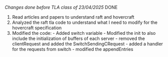 
*Changes done before TLA class of 23/04/2025*
DONE
1. Read articles and papers to understand raft and hovercraft
2. Analyzed the raft tla code to understand what I need to modify for the hovercraft specification
3. Modified the code:
        - Added switch variable
        - Modified the init to also include the initialization of buffers of each server
        - removed the clientRequest and added the SwitchSendingCRequest
        - added a handler for the requests from switch
        - modified the appendEntries